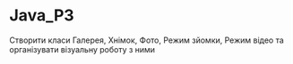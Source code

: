 # Java_P3
Створити класи Галерея, Хнімок, Фото, Режим зйомки, Режим відео та організувати візуальну роботу з ними

